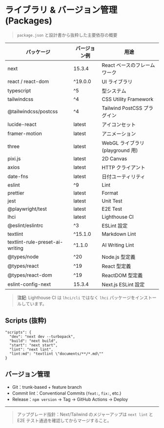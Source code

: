 # ライブラリ & バージョン管理 (Packages)

> `package.json` と設計書から抜粋した主要依存の概要

| パッケージ                      | バージョン例 | 用途                             |
| ------------------------------- | ------------ | -------------------------------- |
| next                            | 15.3.4       | React ベースのフレームワーク     |
| react / react-dom               | ^19.0.0      | UI ライブラリ                    |
| typescript                      | ^5           | 型システム                       |
| tailwindcss                     | ^4           | CSS Utility Framework            |
| @tailwindcss/postcss            | ^4           | Tailwind PostCSS プラグイン      |
| lucide-react                    | latest       | アイコンセット                   |
| framer-motion                   | latest       | アニメーション                   |
| three                           | latest       | WebGL ライブラリ (playground 用) |
| pixi.js                         | latest       | 2D Canvas                        |
| axios                           | latest       | HTTP クライアント                |
| date-fns                        | latest       | 日付ユーティリティ               |
| eslint                          | ^9           | Lint                             |
| prettier                        | latest       | Format                           |
| jest                            | latest       | Unit Test                        |
| @playwright/test                | latest       | E2E Test                         |
| lhci                            | latest       | Lighthouse CI                    |
| @eslint/eslintrc                | ^3           | ESLint 設定                      |
| textlint                        | ^15.1.0      | Markdown Lint                    |
| textlint-rule-preset-ai-writing | ^1.1.0       | AI Writing Lint                  |
| @types/node                     | ^20          | Node.js 型定義                   |
| @types/react                    | ^19          | React 型定義                     |
| @types/react-dom                | ^19          | ReactDOM 型定義                  |
| eslint-config-next              | 15.3.4       | Next.js ESLint 設定              |

> **注記**: Lighthouse CI は `lhci/cli` ではなく `lhci` パッケージをインストールしています。

## Scripts (抜粋)

```jsonc
"scripts": {
  "dev": "next dev --turbopack",
  "build": "next build",
  "start": "next start",
  "lint": "next lint",
  "lint:md": "textlint \"documents/**/*.md\""
}
```

## バージョン管理

- Git：trunk-based + feature branch
- Commit lint：Conventional Commits (`feat:`, `fix:`, etc.)
- Release：`npm version` → Tag → GitHub Actions → Deploy

---

> アップグレード指針：Next/Tailwind のメジャーアップは `next lint` と E2E テスト通過を確認してからマージすること。
